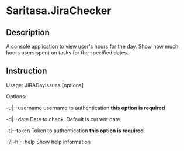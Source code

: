# Saritasa.JiraChecker
## Description
 A console application to view user's hours for the day. Show how much hours users spent on tasks for the specified dates.
## Instruction
Usage: JIRADayIssues [options]

Options:

  -u|--username  username to authentication __this option is required__
  
  -d|--date      Date to check. Default is current date.
  
  -t|--token     Token to authentication __this option is required__
  
  -?|-h|--help   Show help information

